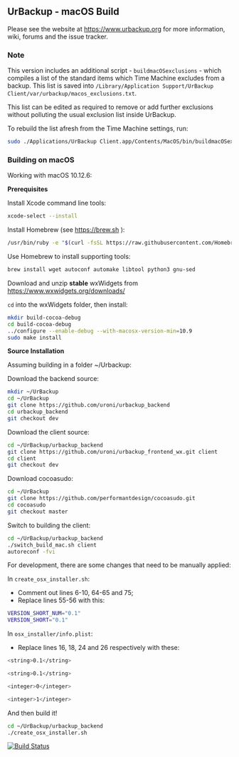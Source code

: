 ## UrBackup - macOS Build

Please see the website at https://www.urbackup.org for more information, wiki, forums and the issue tracker.

### Note

This version includes an additional script - `buildmacOSexclusions` - which compiles a list
of the standard items which Time Machine excludes from a backup. This list is saved into
`/Library/Application Support/UrBackup Client/var/urbackup/macos_exclusions.txt`.

This list can be edited as required to remove or add further exclusions without polluting the
usual exclusion list inside UrBackup.

To rebuild the list afresh from the Time Machine settings, run:
```bash
sudo ./Applications/UrBackup Client.app/Contents/MacOS/bin/buildmacOSexclusions --force
```


### Building on macOS

Working with macOS 10.12.6:

**Prerequisites**

Install Xcode command line tools:
```bash
xcode-select --install
```

Install Homebrew (see https://brew.sh ):
```bash
/usr/bin/ruby -e "$(curl -fsSL https://raw.githubusercontent.com/Homebrew/install/master/install)"
```

Use Homebrew to install supporting tools:
```bash
brew install wget autoconf automake libtool python3 gnu-sed
```

Download and unzip **stable** wxWidgets from https://www.wxwidgets.org/downloads/

`cd` into the wxWidgets folder, then install:
```bash
mkdir build-cocoa-debug
cd build-cocoa-debug
../configure --enable-debug --with-macosx-version-min=10.9
sudo make install
```

**Source Installation**

Assuming building in a folder ~/Urbackup:

Download the backend source:
```bash
mkdir ~/UrBackup
cd ~/UrBackup
git clone https://github.com/uroni/urbackup_backend
cd urbackup_backend
git checkout dev
```

Download the client source:
```bash
cd ~/UrBackup/urbackup_backend
git clone https://github.com/uroni/urbackup_frontend_wx.git client
cd client
git checkout dev
```

Download cocoasudo:
```bash
cd ~/UrBackup
git clone https://github.com/performantdesign/cocoasudo.git
cd cocoasudo
git checkout master
```

Switch to building the client:
```bash
cd ~/UrBackup/urbackup_backend
./switch_build_mac.sh client
autoreconf -fvi
```

For development, there are some changes that need to be manually applied:

In `create_osx_installer.sh`:
- Comment out lines 6-10, 64-65 and 75;
- Replace lines 55-56 with this:
```bash
VERSION_SHORT_NUM="0.1"
VERSION_SHORT="0.1"
```
In `osx_installer/info.plist`:
- Replace lines 16, 18, 24 and 26 respectively with these:
```bash
<string>0.1</string>

<string>0.1</string>

<integer>0</integer>

<integer>1</integer>
```



And then build it!
```bash
cd ~/UrBackup/urbackup_backend
./create_osx_installer.sh
```


[![Build Status](https://travis-ci.org/uroni/urbackup_backend.svg?branch=dev)](https://travis-ci.org/uroni/urbackup_backend)
